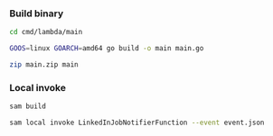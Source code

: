 


### Build binary
```bash
cd cmd/lambda/main

GOOS=linux GOARCH=amd64 go build -o main main.go

zip main.zip main
```

### Local invoke
```bash
sam build   

sam local invoke LinkedInJobNotifierFunction --event event.json
```
